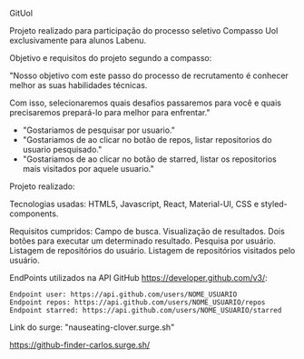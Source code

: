 GitUol

Projeto realizado para participação do processo seletivo Compasso Uol exclusivamente para alunos Labenu.


Objetivo e requisitos do projeto segundo a compasso:

"Nosso objetivo com este passo do processo de recrutamento é conhecer melhor as suas habilidades técnicas.

Com isso, selecionaremos quais desafios passaremos para você e quais precisaremos prepará-lo para melhor para enfrentar."

- "Gostariamos de pesquisar por usuario."
- "Gostariamos de ao clicar no botão de repos, listar repositorios do usuario pesquisado."
- "Gostariamos de ao clicar no botão de starred, listar os repositorios mais visitados por aquele usuario."

Projeto realizado:

Tecnologias usadas: HTML5, Javascript, React, Material-UI, CSS e styled-components.

Requisitos cumpridos:
    Campo de busca.
    Visualização de resultados.
    Dois botões para executar um determinado resultado.
    Pesquisa por usuário.
    Listagem de repositórios do usuário.
    Listagem de repositórios visitados pelo usuário.

EndPoints utilizados na API GitHub https://developer.github.com/v3/:

    Endpoint user: https://api.github.com/users/NOME_USUARIO
    Endpoint repos: https://api.github.com/users/NOME_USUARIO/repos
    Endpoint starred: https://api.github.com/users/NOME_USUARIO/starred

Link do surge: "nauseating-clover.surge.sh"

https://github-finder-carlos.surge.sh/
